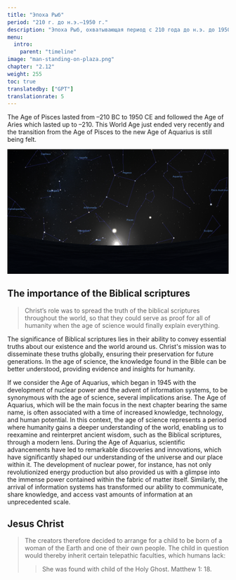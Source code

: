 ```yaml
---
title: "Эпоха Рыб"
period: "210 г. до н.э.—1950 г."
description: "Эпоха Рыб, охватывающая период с 210 года до н.э. до 1950 года н.э., последовала за Эпохой Овна и недавно перешла в Эпоху Водолея в повествовании 《Wheel of Heaven》. Эта эра отмечена значительными библейскими событиями, особенно ролью Христа, чьей миссией было распространение истины библейских писаний по всему миру, служа основой для понимания человечества в предстоящую эпоху науки. Эпоха Водолея, начавшаяся в 1945 году с развитием ядерной энергии и информационных систем, символизирует время увеличения знаний и технологического прогресса, позволяя человечеству переосмысливать древнюю мудрость через современный призму. Кроме того, в Эпоху Рыб входит рождение значительного ребенка, рожденного от земной матери и инопланетянина, унаследовавшего уникальные телепатические способности, как изображено в библейском рассказе о рождении Иисуса Христа."
menu:
  intro:
    parent: "timeline"
image: "man-standing-on-plaza.png"
chapter: "2.12"
weight: 255
toc: true
translatedby: ["GPT"]
translationrate: 5
---
```


The Age of Pisces lasted from –210 BC to 1950 CE and followed the Age of Aries which lasted up to –210. This World Age just ended very recently and the transition from the Age of Pisces to the new Age of Aquarius is still being felt.

![Image](images/equinox_bc210.png "Vernal equinox in 210 BC")

## The importance of the Biblical scriptures

> Christ’s role was to spread the truth of the biblical scriptures throughout the world, so that they could serve as proof for all of humanity when the age of science would finally explain everything.

The significance of Biblical scriptures lies in their ability to convey essential truths about our existence and the world around us. Christ's mission was to disseminate these truths globally, ensuring their preservation for future generations. In the age of science, the knowledge found in the Bible can be better understood, providing evidence and insights for humanity.

If we consider the Age of Aquarius, which began in 1945 with the development of nuclear power and the advent of information systems, to be synonymous with the age of science, several implications arise. The Age of Aquarius, which will be the main focus in the next chapter bearing the same name, is often associated with a time of increased knowledge, technology, and human potential. In this context, the age of science represents a period where humanity gains a deeper understanding of the world, enabling us to reexamine and reinterpret ancient wisdom, such as the Biblical scriptures, through a modern lens. During the Age of Aquarius, scientific advancements have led to remarkable discoveries and innovations, which have significantly shaped our understanding of the universe and our place within it. The development of nuclear power, for instance, has not only revolutionized energy production but also provided us with a glimpse into the immense power contained within the fabric of matter itself. Similarly, the arrival of information systems has transformed our ability to communicate, share knowledge, and access vast amounts of information at an unprecedented scale.

## Jesus Christ

> The creators therefore decided to arrange for a child to be born of a woman of the Earth and one of their own people. The child in question would thereby inherit certain telepathic faculties, which humans lack:
>
>> She was found with child of the Holy Ghost. Matthew 1: 18.
